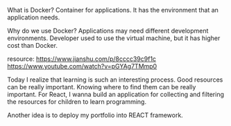 What is Docker? 
Container for applications. It has the environment that an application needs. 

Why do we use Docker?
Applications may need different development environments. Developer used to use the virtual machine, but it has higher cost than Docker.

resource:
https://www.jianshu.com/p/8cccc39c9f1c
https://www.youtube.com/watch?v=pGYAg7TMmp0


Today I realize that learning is such an interesting process. Good resources can be really important. Knowing where to find them can be really important. 
For React, I wanna build an application for collecting and filtering the resources for children to learn programming. 

Another idea is to deploy my portfolio into REACT framework. 




